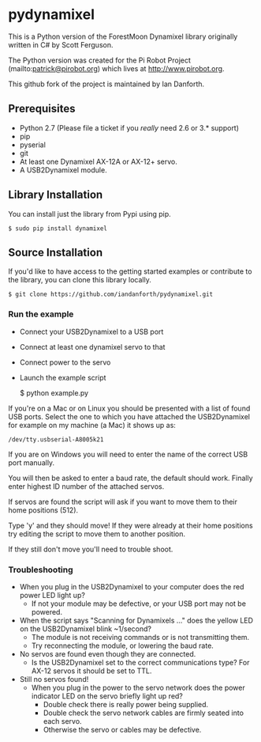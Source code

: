 # pydynamixel

This is a Python version of the ForestMoon Dynamixel library originally written
in C# by Scott Ferguson.

The Python version was created for the Pi Robot Project
(mailto:patrick@pirobot.org) which lives at http://www.pirobot.org.

This github fork of the project is maintained by Ian Danforth.

## Prerequisites

- Python 2.7 (Please file a ticket if you *really* need 2.6 or 3.* support)
- pip
- pyserial
- git
- At least one Dynamixel AX-12A or AX-12+ servo.
- A USB2Dynamixel module.

## Library Installation

You can install just the library from Pypi using pip.

    $ sudo pip install dynamixel

## Source Installation

If you'd like to have access to the getting started examples or contribute to
the library, you can clone this library locally.

    $ git clone https://github.com/iandanforth/pydynamixel.git

### Run the example

- Connect your USB2Dynamixel to a USB port
- Connect at least one dynamixel servo to that
- Connect power to the servo
- Launch the example script

    $ python example.py

If you're on a Mac or on Linux you should be presented with a list of
found USB ports. Select the one to which you have attached the USB2Dynamixel
for example on my machine (a Mac) it shows up as:

    /dev/tty.usbserial-A8005k21

If you are on Windows you will need to enter the name of the correct USB port
manually.

You will then be asked to enter a baud rate, the default should work. Finally 
enter highest ID number of the attached servos.

If servos are found the script will ask if you want to move them to their home 
positions (512).

Type 'y' and they should move! If they were already at their home positions
try editing the script to move them to another position. 

If they still don't move you'll need to trouble shoot.

### Troubleshooting

- When you plug in the USB2Dynamixel to your computer does the red power LED
  light up?
    - If not your module may be defective, or your USB port may not be powered.
- When the script says "Scanning for Dynamixels ..." does the yellow LED on the
  USB2Dynamixel blink ~1/second?
    - The module is not receiving commands or is not transmitting them.
    - Try reconnecting the module, or lowering the baud rate.
- No servos are found even though they are connected.
    - Is the USB2Dynamixel set to the correct communications type? For AX-12
      servos it should be set to TTL.
- Still no servos found!
    - When you plug in the power to the servo network does the power indicator
      LED on the servo briefly light up red?
        - Double check there is really power being supplied.
        - Double check the servo network cables are firmly seated into each
          servo.
        - Otherwise the servo or cables may be defective.


